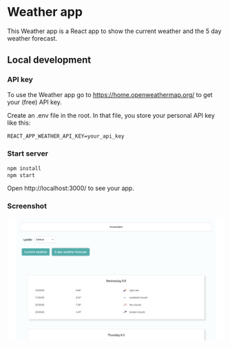 # Weather app

This Weather app is a React app to show the current weather and the 5 day weather forecast.  

## Local development

### API key

To use the Weather app go to https://home.openweathermap.org/ to get your (free) API key.

Create an .env file in the root. 
In that file, you store your personal API key like this:

```
REACT_APP_WEATHER_API_KEY=your_api_key
```

### Start server

```
npm install
npm start
```

Open http://localhost:3000/ to see your app.

### Screenshot

![Alt text](screenshot.png "screenshot")
